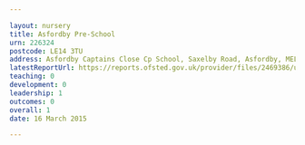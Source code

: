 ```yaml
---

layout: nursery
title: Asfordby Pre-School
urn: 226324
postcode: LE14 3TU
address: Asfordby Captains Close Cp School, Saxelby Road, Asfordby, MELTON MOWBRAY, Leicestershire, LE14 3TU
latestReportUrl: https://reports.ofsted.gov.uk/provider/files/2469386/urn/226324.pdf
teaching: 0
development: 0
leadership: 1
outcomes: 0
overall: 1
date: 16 March 2015

---
```

